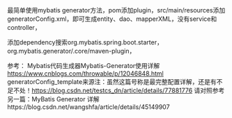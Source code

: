 最简单使用mybatis generator方法，pom添加plugin，src/main/resources添加generatorConfig.xml，即可生成entity、dao、mapperXML，没有service和controller，

添加dependency搜索org.mybatis.spring.boot.starter，org.mybatis.generator/.core/maven-plugin，

参考：
Mybatis代码生成器Mybatis-Generator使用详解 https://www.cnblogs.com/throwable/p/12046848.html
generatorConfig_template来源注：虽然这篇号称是最完整配置详解，还是有不足不处！https://blog.csdn.net/testcs_dn/article/details/77881776
请对照参考另一篇：MyBatis Generator 详解https://blog.csdn.net/wangshfa/article/details/45149907
